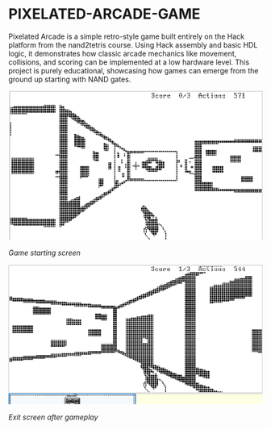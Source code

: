 # PIXELATED-ARCADE-GAME

Pixelated Arcade is a simple retro-style game built entirely on the Hack platform from the nand2tetris course. Using Hack assembly and basic HDL logic, it demonstrates how classic arcade mechanics like movement, collisions, and scoring can be implemented at a low hardware level. This project is purely educational, showcasing how games can emerge from the ground up starting with NAND gates.

![Game Start](Picture1.png)

*Game starting screen*

![Game Exit](Picture2.png)

*Exit screen after gameplay*
